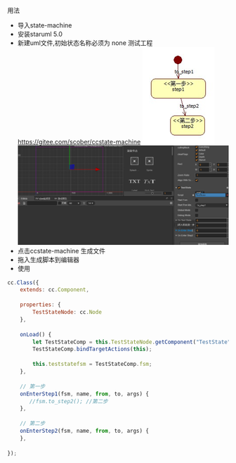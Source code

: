 用法
* 导入state-machine
* 安装staruml 5.0
* 新建uml文件,初始状态名称必须为 none
  测试工程 https://gitee.com/scober/ccstate-machine
![TestState](https://github.com/StevenCoober/ccstate-machine/blob/master/img/TestState.jpg)
![ccTest](https://github.com/StevenCoober/ccstate-machine/blob/master/img/ccTest.png)
* 点击ccstate-machine 生成文件
* 拖入生成脚本到编辑器
* 使用
```js
cc.Class({
	extends: cc.Component,

    properties: {
    	TestStateNode: cc.Node
	},

	onLoad() {
		let TestStateComp = this.TestStateNode.getComponent("TestState");
		TestStateComp.bindTargetActions(this);

		this.teststatefsm = TestStateComp.fsm;
	},

	// 第一步
    onEnterStep1(fsm, name, from, to, args) {
       //fsm.to_step2(); //第二步
    },

    // 第二步
    onEnterStep2(fsm, name, from, to, args) {
    },

});

```
